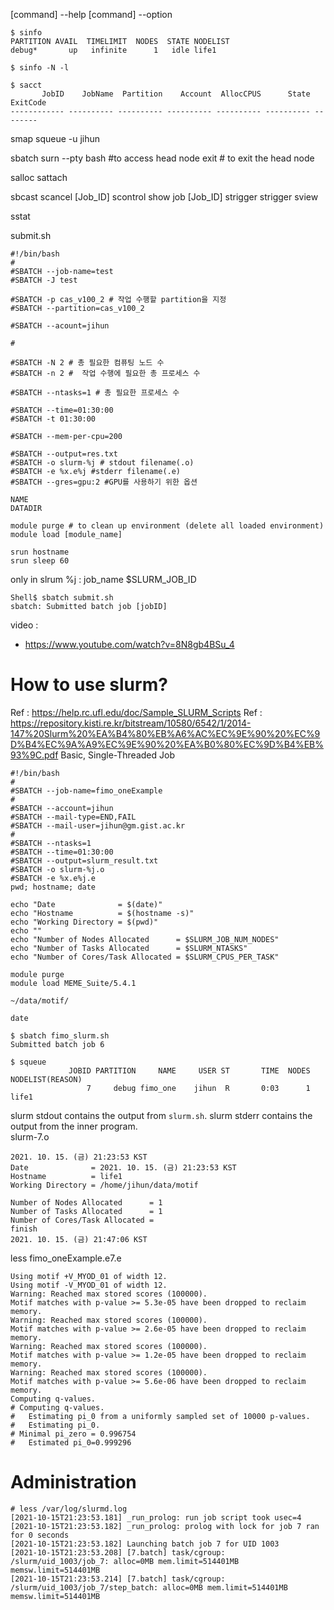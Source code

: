 [command] --help
[command] --option

```
$ sinfo 
PARTITION AVAIL  TIMELIMIT  NODES  STATE NODELIST
debug*       up   infinite      1   idle life1

$ sinfo -N -l
```


```
$ sacct
       JobID    JobName  Partition    Account  AllocCPUS      State ExitCode
------------ ---------- ---------- ---------- ---------- ---------- --------

```
smap
squeue -u jihun

sbatch
surn --pty bash #to access head node
exit # to exit the head node

salloc
sattach

sbcast
scancel [Job_ID]
scontrol show job [Job_ID]
strigger
strigger
sview

sstat



submit.sh
```
#!/bin/bash
#
#SBATCH --job-name=test
#SBATCH -J test

#SBATCH -p cas_v100_2 # 작업 수행할 partition을 지정
#SBATCH --partition=cas_v100_2

#SBATCH --acount=jihun

#

#SBATCH -N 2 # 총 필요한 컴퓨팅 노드 수
#SBATCH -n 2 #  작업 수행에 필요한 총 프로세스 수

#SBATCH --ntasks=1 # 총 필요한 프로세스 수

#SBATCH --time=01:30:00
#SBATCH -t 01:30:00

#SBATCH --mem-per-cpu=200

#SBATCH --output=res.txt
#SBATCH -o slurm-%j # stdout filename(.o)
#SBATCH -e %x.e%j #stderr filename(.e)
#SBATCH --gres=gpu:2 #GPU를 사용하기 위한 옵션

NAME
DATADIR

module purge # to clean up environment (delete all loaded environment)
module load [module_name]

srun hostname
srun sleep 60
```
only in slrum
%j : job_name
$SLURM_JOB_ID
```
Shell$ sbatch submit.sh
sbatch: Submitted batch job [jobID]
```
video : 
- https://www.youtube.com/watch?v=8N8gb4BSu_4

# How to use slurm?
Ref : https://help.rc.ufl.edu/doc/Sample_SLURM_Scripts
Ref : https://repository.kisti.re.kr/bitstream/10580/6542/1/2014-147%20Slurm%20%EA%B4%80%EB%A6%AC%EC%9E%90%20%EC%9D%B4%EC%9A%A9%EC%9E%90%20%EA%B0%80%EC%9D%B4%EB%93%9C.pdf
Basic, Single-Threaded Job
```
#!/bin/bash
#
#SBATCH --job-name=fimo_oneExample
#
#SBATCH --account=jihun
#SBATCH --mail-type=END,FAIL
#SBATCH --mail-user=jihun@gm.gist.ac.kr
#
#SBATCH --ntasks=1
#SBATCH --time=01:30:00
#SBATCH --output=slurm_result.txt
#SBATCH -o slurm-%j.o
#SBATCH -e %x.e%j.e
pwd; hostname; date

echo "Date              = $(date)"
echo "Hostname          = $(hostname -s)"
echo "Working Directory = $(pwd)"
echo ""
echo "Number of Nodes Allocated      = $SLURM_JOB_NUM_NODES"
echo "Number of Tasks Allocated      = $SLURM_NTASKS"
echo "Number of Cores/Task Allocated = $SLURM_CPUS_PER_TASK"

module purge
module load MEME_Suite/5.4.1

~/data/motif/

date
```

```
$ sbatch fimo_slurm.sh 
Submitted batch job 6

$ squeue
             JOBID PARTITION     NAME     USER ST       TIME  NODES NODELIST(REASON)
                 7     debug fimo_one    jihun  R       0:03      1 life1
```

slurm stdout contains the output from `slurm.sh`. slurm stderr contains the output from the inner program.  
slurm-7.o
```
2021. 10. 15. (금) 21:23:53 KST
Date              = 2021. 10. 15. (금) 21:23:53 KST
Hostname          = life1
Working Directory = /home/jihun/data/motif

Number of Nodes Allocated      = 1
Number of Tasks Allocated      = 1
Number of Cores/Task Allocated = 
finish
2021. 10. 15. (금) 21:47:06 KST
```

less fimo_oneExample.e7.e 
```
Using motif +V_MYOD_01 of width 12.
Using motif -V_MYOD_01 of width 12.
Warning: Reached max stored scores (100000).
Motif matches with p-value >= 5.3e-05 have been dropped to reclaim memory.
Warning: Reached max stored scores (100000).
Motif matches with p-value >= 2.6e-05 have been dropped to reclaim memory.
Warning: Reached max stored scores (100000).
Motif matches with p-value >= 1.2e-05 have been dropped to reclaim memory.
Warning: Reached max stored scores (100000).
Motif matches with p-value >= 5.6e-06 have been dropped to reclaim memory.
Computing q-values.
# Computing q-values.
#   Estimating pi_0 from a uniformly sampled set of 10000 p-values.
#   Estimating pi_0.
# Minimal pi_zero = 0.996754
#   Estimated pi_0=0.999296
```


# Administration
```
# less /var/log/slurmd.log
[2021-10-15T21:23:53.181] _run_prolog: run job script took usec=4
[2021-10-15T21:23:53.182] _run_prolog: prolog with lock for job 7 ran for 0 seconds
[2021-10-15T21:23:53.182] Launching batch job 7 for UID 1003
[2021-10-15T21:23:53.208] [7.batch] task/cgroup: /slurm/uid_1003/job_7: alloc=0MB mem.limit=514401MB memsw.limit=514401MB
[2021-10-15T21:23:53.214] [7.batch] task/cgroup: /slurm/uid_1003/job_7/step_batch: alloc=0MB mem.limit=514401MB memsw.limit=514401MB
```
